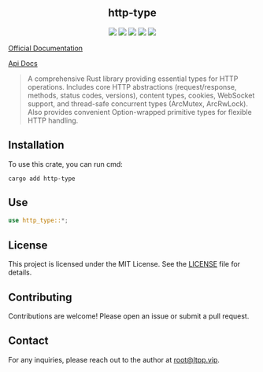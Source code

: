 <center>

## http-type

[![](https://img.shields.io/crates/v/http-type.svg)](https://crates.io/crates/http-type)
[![](https://img.shields.io/crates/d/http-type.svg)](https://img.shields.io/crates/d/http-type.svg)
[![](https://docs.rs/http-type/badge.svg)](https://docs.rs/http-type)
[![](https://github.com/eastspire/http-type/workflows/Rust/badge.svg)](https://github.com/eastspire/http-type/actions?query=workflow:Rust)
[![](https://img.shields.io/crates/l/http-type.svg)](./LICENSE)

</center>

[Official Documentation](https://docs.ltpp.vip/HTTP-TYPE/)

[Api Docs](https://docs.rs/http-type/latest/http_type/)

> A comprehensive Rust library providing essential types for HTTP operations. Includes core HTTP abstractions (request/response, methods, status codes, versions), content types, cookies, WebSocket support, and thread-safe concurrent types (ArcMutex, ArcRwLock). Also provides convenient Option-wrapped primitive types for flexible HTTP handling.

## Installation

To use this crate, you can run cmd:

```shell
cargo add http-type
```

## Use

```rust
use http_type::*;
```

## License

This project is licensed under the MIT License. See the [LICENSE](LICENSE) file for details.

## Contributing

Contributions are welcome! Please open an issue or submit a pull request.

## Contact

For any inquiries, please reach out to the author at [root@ltpp.vip](mailto:root@ltpp.vip).
